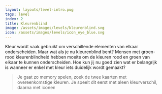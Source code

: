 ```yaml
---
layout: layouts/level-intro.pug
tags: level
index: 2
title: Kleurenblind
image: /assets/images/levels/kleurenblind.svg
icon: /assets/images/levels/icon_eye_blue.svg
---
```


Kleur wordt vaak gebruikt om verschillende elementen van elkaar onderscheiden. Maar wat als je nu kleurenblind bent? Mensen met groen-rood kleurenblindheid hebben moeite om de kleuren rood en groen van elkaar te kunnen onderscheiden. Hoe kun jij nu goed zien wat er belangrijk is wanneer er enkel met kleur iets duidelijk wordt gemaakt?


> Je gaat zo memory spelen, zoek de twee kaarten met overeenkomstige kleuren. Je speelt dit eerst met aleen kleurverschil, daarna met iconen